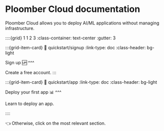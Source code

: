 # Ploomber Cloud documentation

Ploomber Cloud allows you to deploy AI/ML applications without managing infrastructure.

::::{grid} 1 1 2 3
:class-container: text-center
:gutter: 3

:::{grid-item-card}
:link: quickstart/signup
:link-type: doc
:class-header: bg-light

Sign up 🆙
^^^

Create a free account.
:::

:::{grid-item-card}
:link: quickstart/app
:link-type: doc
:class-header: bg-light

Deploy your first app 📊
^^^

Learn to deploy an app.

::::

👈 Otherwise, click on the most relevant section.
